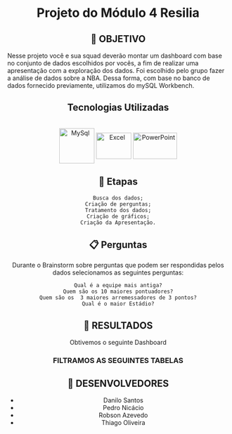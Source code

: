 # <div align="center"> Projeto do Módulo 4 Resilia

## <div align="center"> 🧭 OBJETIVO

Nesse projeto você e sua squad deverão montar um dashboard com base no conjunto de dados escolhidos por vocês, a fim de realizar uma apresentação com a exploração dos dados. Foi escolhido pelo grupo fazer a análise de dados sobre a NBA. 
Dessa forma, com base no banco de dados fornecido previamente, utilizamos do mySQL Workbench.

 ## <div align="center"> Tecnologias Utilizadas
  <div align="center"><br>
  <img align="center" alt="MySql" height="80" width="80" src="https://cdn.jsdelivr.net/gh/devicons/devicon/icons/mysql/mysql-plain-wordmark.svg">
  <img align="center" alt="Excel" height="60" width="80" src="[https://s2.glbimg.com/bZewTw1DY8Sb0eMK7ol6czLgIyg=/0x0:695x502/984x0/smart/filters:strip_icc()/i.s3.glbimg.com/v1/AUTH_08fbf48bc0524877943fe86e43087e7a/internal_photos/bs/2021/F/6/QA2BISRAKuUgMCdKBAkA/2016-03-24-excel9.png](https://play-lh.googleusercontent.com/37EzETO6gZyKmCg2kBIFX1e9gkubxZrVa5fHJ6yOaa7VvEShHjKv2RdtwnZt9Sk258s)" />
  <img align="center" alt="PowerPoint" height="60" width="100" src="[https://s2.glbimg.com/bZewTw1DY8Sb0eMK7ol6czLgIyg=/0x0:695x502/984x0/smart/filters:strip_icc()/i.s3.glbimg.com/v1/AUTH_08fbf48bc0524877943fe86e43087e7a/internal_photos/bs/2021/F/6/QA2BISRAKuUgMCdKBAkA/2016-03-24-excel9.png](https://play-lh.googleusercontent.com/6pTX4OILXTxazqad66oiVfG4x2KpYn4kIPgdzOe173tT0oHr2ThwpBhMyzzzxWq_r6M)" />
  

## <div align="center"> 📝 Etapas

    Busca dos dados;
    Criação de perguntas;
    Tratamento dos dados;
    Criação de gráficos;
    Criação da Apresentação.

## 📋 Perguntas

 Durante o Brainstorm sobre perguntas que podem ser respondidas pelos dados selecionamos as seguintes perguntas:

    Qual é a equipe mais antiga?
    Quem são os 10 maiores pontuadores?
    Quem são os  3 maiores arremessadores de 3 pontos?
    Qual é o maior Estádio?

## 🔖 RESULTADOS

Obtivemos o seguinte Dashboard 


### FILTRAMOS AS SEGUINTES TABELAS 




## 🤝 DESENVOLVEDORES

- Danilo Santos
- Pedro Nicácio 
- Robson Azevedo
- Thiago Oliveira






